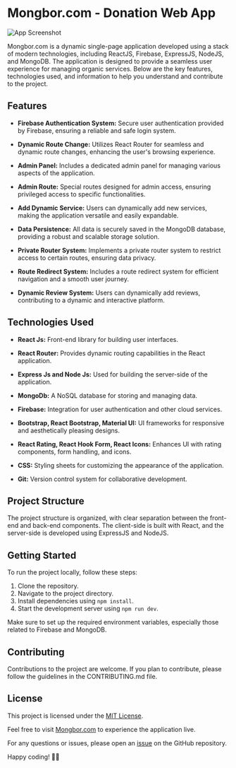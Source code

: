 # Mongbor.com - Donation Web App

![App Screenshot](https://i.ibb.co/80n4T09/screencapture-mongbor-2024-01-15-17-34-54-1.png)

Mongbor.com is a dynamic single-page application developed using a stack of modern technologies, including ReactJS, Firebase, ExpressJS, NodeJS, and MongoDB. The application is designed to provide a seamless user experience for managing organic services. Below are the key features, technologies used, and information to help you understand and contribute to the project.

## Features

- **Firebase Authentication System:** Secure user authentication provided by Firebase, ensuring a reliable and safe login system.

- **Dynamic Route Change:** Utilizes React Router for seamless and dynamic route changes, enhancing the user's browsing experience.

- **Admin Panel:** Includes a dedicated admin panel for managing various aspects of the application.

- **Admin Route:** Special routes designed for admin access, ensuring privileged access to specific functionalities.

- **Add Dynamic Service:** Users can dynamically add new services, making the application versatile and easily expandable.

- **Data Persistence:** All data is securely saved in the MongoDB database, providing a robust and scalable storage solution.

- **Private Router System:** Implements a private router system to restrict access to certain routes, ensuring data privacy.

- **Route Redirect System:** Includes a route redirect system for efficient navigation and a smooth user journey.

- **Dynamic Review System:** Users can dynamically add reviews, contributing to a dynamic and interactive platform.

## Technologies Used

- **React Js:** Front-end library for building user interfaces.

- **React Router:** Provides dynamic routing capabilities in the React application.

- **Express Js and Node Js:** Used for building the server-side of the application.

- **MongoDb:** A NoSQL database for storing and managing data.

- **Firebase:** Integration for user authentication and other cloud services.

- **Bootstrap, React Bootstrap, Material UI:** UI frameworks for responsive and aesthetically pleasing designs.

- **React Rating, React Hook Form, React Icons:** Enhances UI with rating components, form handling, and icons.

- **CSS:** Styling sheets for customizing the appearance of the application.

- **Git:** Version control system for collaborative development.

## Project Structure

The project structure is organized, with clear separation between the front-end and back-end components. The client-side is built with React, and the server-side is developed using ExpressJS and NodeJS.

## Getting Started

To run the project locally, follow these steps:

1. Clone the repository.
2. Navigate to the project directory.
3. Install dependencies using `npm install`.
4. Start the development server using `npm run dev`.

Make sure to set up the required environment variables, especially those related to Firebase and MongoDB.

## Contributing

Contributions to the project are welcome. If you plan to contribute, please follow the guidelines in the CONTRIBUTING.md file.

## License

This project is licensed under the [MIT License](LICENSE).

Feel free to visit [Mongbor.com](https://mongbor.com) to experience the application live.

For any questions or issues, please open an [issue](https://github.com/yourusername/mongbor.com/issues) on the GitHub repository.

Happy coding! 🌱🚀
